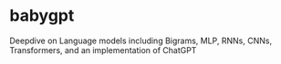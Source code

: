# babygpt
Deepdive on Language models including Bigrams, MLP, RNNs, CNNs, Transformers, and an implementation of ChatGPT
